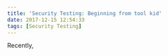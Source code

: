 ```yaml
---
title: 'Security Testing: Beginning from tool kid'
date: 2017-12-15 12:54:33
tags: [Security Testing]
---
```


Recently, 